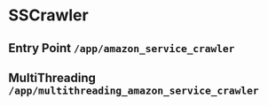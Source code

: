 # SSCrawler

## Entry Point `/app/amazon_service_crawler`

## MultiThreading `/app/multithreading_amazon_service_crawler`

